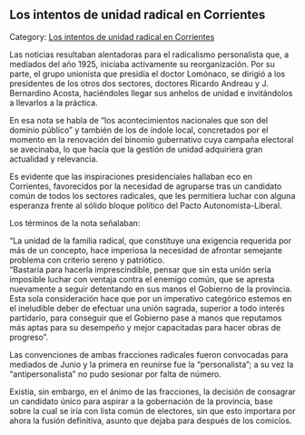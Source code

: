 ## Los intentos de unidad radical en Corrientes

Category: [Los intentos de unidad radical en Corrientes](http://descubrircorrientes.com.ar/2012/index.php/3888-corrientes-en-la-familia-argentina-1870-a-la-actualidad/de-juan-ramon-vidal-a-benjamin-solano-gonzalez-1909-1929/gobierno-de-jose-eudoro-robert/los-intentos-de-unidad-radical-en-corrientes)

Las noticias resultaban alentadoras para el radicalismo personalista que, a mediados del año 1925, iniciaba activamente su reorganización. Por su parte, el grupo unionista que presidía el doctor Lomónaco, se dirigió a los presidentes de los otros dos sectores, doctores Ricardo Andreau y J. Bernardino Acosta, haciéndoles llegar sus anhelos de unidad e invitándolos a llevarlos a la práctica.

En esa nota se habla de “los acontecimientos nacionales que son del dominio público” y también de los de índole local, concretados por el momento en la renovación del binomio gubernativo cuya campaña electoral se avecinaba, lo que hacía que la gestión de unidad adquiriera gran actualidad y relevancia.

Es evidente que las inspiraciones presidenciales hallaban eco en Corrientes, favorecidos por la necesidad de agruparse tras un candidato común de todos los sectores radicales, que les permitiera luchar con alguna esperanza frente al sólido bloque político del Pacto Autonomista-Liberal.

Los términos de la nota señalaban:

“La unidad de la familia radical, que constituye una exigencia requerida por más de un concepto, hace imperiosa la necesidad de afrontar semejante problema con criterio sereno y patriótico.  
“Bastaría para hacerla imprescindible, pensar que sin esta unión sería imposible luchar con ventaja contra el enemigo común, que se apresta nuevamente a seguir detentando en sus manos el Gobierno de la provincia. Esta sola consideración hace que por un imperativo categórico estemos en el ineludible deber de efectuar una unión sagrada, superior a todo interés partidario, para conseguir que el Gobierno pase a manos que reputamos más aptas para su desempeño y mejor capacitadas para hacer obras de progreso”.

Las convenciones de ambas fracciones radicales fueron convocadas para mediados de Junio y la primera en reunirse fue la “personalista”; a su vez la “antipersonalista” no pudo sesionar por falta de número.

Existía, sin embargo, en el ánimo de las fracciones, la decisión de consagrar un candidato único para aspirar a la gobernación de la provincia, base sobre la cual se iría con lista común de electores, sin que esto importara por ahora la fusión definitiva, asunto que dejaba para después de los comicios.